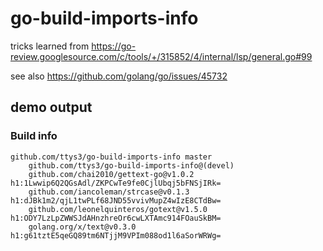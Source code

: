 # go-build-imports-info


tricks learned from <https://go-review.googlesource.com/c/tools/+/315852/4/internal/lsp/general.go#99>

see also <https://github.com/golang/go/issues/45732>


## demo output

### Build info

```shell
github.com/ttys3/go-build-imports-info master
    github.com/ttys3/go-build-imports-info@(devel)
    github.com/chai2010/gettext-go@v1.0.2 h1:1Lwwip6Q2QGsAdl/ZKPCwTe9fe0CjlUbqj5bFNSjIRk=
    github.com/iancoleman/strcase@v0.1.3 h1:dJBk1m2/qjL1twPLf68JND55vvivMupZ4wIzE8CTdBw=
    github.com/leonelquinteros/gotext@v1.5.0 h1:ODY7LzLpZWWSJdAHnzhreOr6cwLXTAmc914FOauSkBM=
    golang.org/x/text@v0.3.0 h1:g61tztE5qeGQ89tm6NTjjM9VPIm088od1l6aSorWRWg=
```
